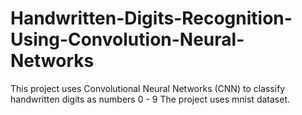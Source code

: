 # Handwritten-Digits-Recognition-Using-Convolution-Neural-Networks
This project  uses Convolutional Neural Networks (CNN) to classify handwritten digits as numbers 0 - 9
The project uses mnist dataset.
